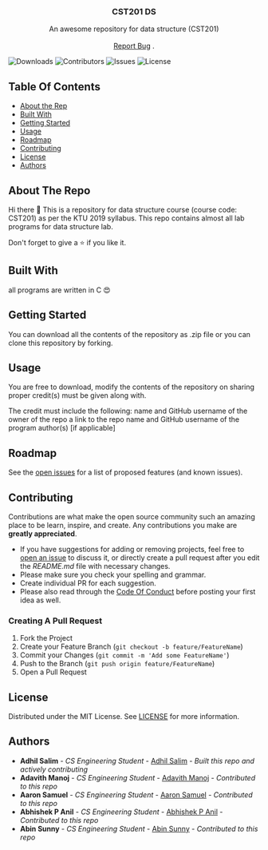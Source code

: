 <br/>
<p align="center">
  <h3 align="center">CST201 DS</h3>

  <p align="center">
    An awesome repository for data structure (CST201)
    <br/>
    <br/>
    <a href="https://github.com/adhilsalim/CST201/issues">Report Bug</a>
    .
  </p>
</p>

![Downloads](https://img.shields.io/github/downloads/adhilsalim/CST201/total) ![Contributors](https://img.shields.io/github/contributors/adhilsalim/CST201?color=dark-green) ![Issues](https://img.shields.io/github/issues/adhilsalim/CST201) ![License](https://img.shields.io/github/license/adhilsalim/CST201) 

## Table Of Contents

* [About the Rep](#about-the-project)
* [Built With](#built-with)
* [Getting Started](#getting-started)
* [Usage](#usage)
* [Roadmap](#roadmap)
* [Contributing](#contributing)
* [License](#license)
* [Authors](#authors)

## About The Repo

Hi there 👋
This is a repository for data structure course (course code: CST201) as per the KTU 2019 syllabus.
This repo contains almost all lab programs for data structure lab.

Don't forget to give a ⭐ if you like it.

## Built With

all programs are written in C 😍

## Getting Started

You can download all the contents of the repository as .zip file or you can clone this repository by forking.

## Usage

You are free to download, modify the contents of the repository on sharing proper credit(s) must be given along with.

The credit must include the following:
name and GitHub username of the owner of the repo
a link to the repo
name and GitHub username of the program author(s) [if applicable]

## Roadmap

See the [open issues](https://github.com/adhilsalim/CST201/issues) for a list of proposed features (and known issues).

## Contributing

Contributions are what make the open source community such an amazing place to be learn, inspire, and create. Any contributions you make are **greatly appreciated**.
* If you have suggestions for adding or removing projects, feel free to [open an issue](https://github.com/adhilsalim/CST201/issues/new) to discuss it, or directly create a pull request after you edit the *README.md* file with necessary changes.
* Please make sure you check your spelling and grammar.
* Create individual PR for each suggestion.
* Please also read through the [Code Of Conduct](https://github.com/adhilsalim/CST201/blob/main/CODE_OF_CONDUCT.md) before posting your first idea as well.

### Creating A Pull Request

1. Fork the Project
2. Create your Feature Branch 
(`git checkout -b feature/FeatureName`)
3. Commit your Changes 
(`git commit -m 'Add some FeatureName'`)
4. Push to the Branch 
(`git push origin feature/FeatureName`)
5. Open a Pull Request

## License

Distributed under the MIT License. See [LICENSE](https://github.com/adhilsalim/CST201/blob/main/LICENSE.md) for more information.

## Authors

* **Adhil Salim** - *CS Engineering Student* - [Adhil Salim](https://github.com/adhilsalim) - *Built this repo and actively contributing*
* **Adavith Manoj** - *CS Engineering Student* - [Adavith Manoj](https://github.com/Advaith-dev) - *Contributed to this repo*
* **Aaron Samuel** - *CS Engineering Student* - [Aaron Samuel](https://github.com/lionelmessiaaron) - *Contributed to this repo*
* **Abhishek P Anil** - *CS Engineering Student* - [Abhishek P Anil](https://github.com/Abhishek-P-Anil) - *Contributed to this repo*
* **Abin Sunny** - *CS Engineering Student* - [Abin Sunny](https://github.com/mrabinsunny) - *Contributed to this repo*


